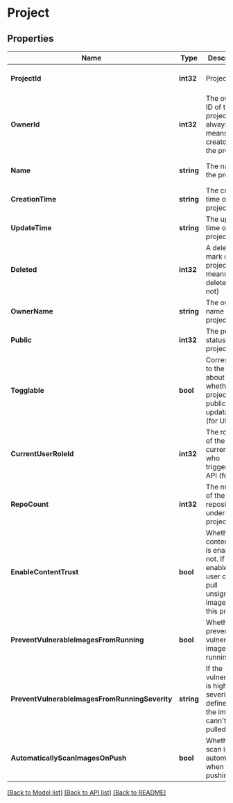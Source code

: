 # Project

## Properties
Name | Type | Description | Notes
------------ | ------------- | ------------- | -------------
**ProjectId** | **int32** | Project ID | [optional] [default to null]
**OwnerId** | **int32** | The owner ID of the project always means the creator of the project. | [optional] [default to null]
**Name** | **string** | The name of the project. | [optional] [default to null]
**CreationTime** | **string** | The creation time of the project. | [optional] [default to null]
**UpdateTime** | **string** | The update time of the project. | [optional] [default to null]
**Deleted** | **int32** | A deletion mark of the project (1 means it&#39;s deleted, 0 is not) | [optional] [default to null]
**OwnerName** | **string** | The owner name of the project. | [optional] [default to null]
**Public** | **int32** | The public status of the project. | [optional] [default to null]
**Togglable** | **bool** | Correspond to the UI about whether the project&#39;s publicity is  updatable (for UI) | [optional] [default to null]
**CurrentUserRoleId** | **int32** | The role ID of the current user who triggered the API (for UI) | [optional] [default to null]
**RepoCount** | **int32** | The number of the repositories under this project. | [optional] [default to null]
**EnableContentTrust** | **bool** | Whether content trust is enabled or not. If it is enabled, user cann&#39;t pull unsigned images from this project. | [optional] [default to null]
**PreventVulnerableImagesFromRunning** | **bool** | Whether prevent the vulnerable images from running. | [optional] [default to null]
**PreventVulnerableImagesFromRunningSeverity** | **string** | If the vulnerability is high than severity defined here, the images cann&#39;t be pulled. | [optional] [default to null]
**AutomaticallyScanImagesOnPush** | **bool** | Whether scan images automatically when pushing. | [optional] [default to null]

[[Back to Model list]](../README.md#documentation-for-models) [[Back to API list]](../README.md#documentation-for-api-endpoints) [[Back to README]](../README.md)


